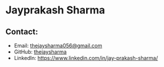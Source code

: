 # Jayprakash Sharma
## Contact:
- Email: thejaysharma056@gmail.com
- GitHub: [thejaysharma](https://github.com/thejaysharma)
- LinkedIn: https://www.linkedin.com/in/jay-prakash-sharma/
